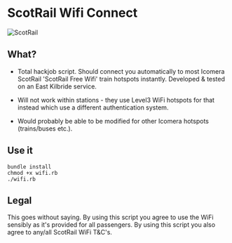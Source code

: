 # ScotRail Wifi Connect

![ScotRail](https://user-images.githubusercontent.com/1159378/36716951-10095840-1b94-11e8-88dc-afa71e4c2a42.png)

## What?

* Total hackjob script. Should connect you automatically to most Icomera ScotRail 'ScotRail Free Wifi' train hotspots instantly. Developed & tested on an East Kilbride service.

* Will not work within stations - they use Level3 WiFi hotspots for that instead which use a different authentication system.

* Would probably be able to be modified for other Icomera hotspots (trains/buses etc.).

## Use it

```
bundle install
chmod +x wifi.rb
./wifi.rb
```

## Legal

This goes without saying. By using this script you agree to use the WiFi sensibly as it's provided for all passengers. By using this script you also agree to any/all ScotRail WiFi T&C's.
